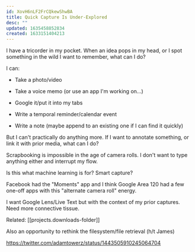 ```yaml
---
id: XovH6nLF2FrCQkewShwBA
title: Quick Capture Is Under-Explored
desc: ""
updated: 1635458852834
created: 1633151404213
---
```


I have a tricorder in my pocket. When an idea pops in my head, or I spot something in the wild I want to remember, what can I do?

I can:

- Take a photo/video

- Take a voice memo (or use an app I'm working on...)

- Google it/put it into my tabs

- Write a temporal reminder/calendar event

- Write a note (maybe append to an existing one if I can find it quickly)

But I can't practically do anything more. If I want to annotate something, or link it with prior media, what can I do?

Scrapbooking is impossible in the age of camera rolls. I don't want to type anything either and interrupt my flow.

Is this what machine learning is for? Smart capture?

Facebook had the "Moments" app and I think Google Area 120 had a few one-off apps with this "alternate camera roll" energy.

I want Google Lens/Live Text but with the context of my prior captures. Need more connective tissue.

Related: [[projects.downloads-folder]]

Also an opportunity to rethink the filesystem/file retrieval (h/t James)

https://twitter.com/adamtowerz/status/1443505910245064704
